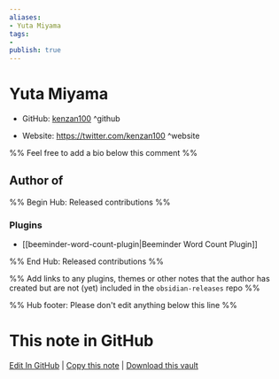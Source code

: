 ```yaml
---
aliases:
- Yuta Miyama
tags:
- 
publish: true
---
```


# Yuta Miyama

- GitHub: [kenzan100](https://github.com/kenzan100/) ^github
<!-- - Discord: `@` ^discord-->
- Website: <https://twitter.com/kenzan100> ^website
<!-- - [[Publish sites|Publish site]]: ^publish-->

%% Feel free to add a bio below this comment %%


## Author of

%% Begin Hub: Released contributions %%
### Plugins
- [[beeminder-word-count-plugin|Beeminder Word Count Plugin]]

%% End Hub: Released contributions %%

%% Add links to any plugins, themes or other notes that the author has created but are not (yet) included in the `obsidian-releases` repo %%

<!--
### Unlisted plugins
-->

<!--
### Others
-->

<!--
## Sponsor this author
-->

<!-- - [[GitHub sponsors]]: [Sponsor @kenzan100 on GitHub Sponsors](https://github.com/sponsors/kenzan100) ^github-sponsor-->
<!-- - [[Buy me a coffee]]: <https://> ^buy-me-a-coffee-->
<!-- - [[PayPal]]: <https://> ^paypal-->
<!-- - [[Patreon]]: <https://> ^patreon-->

<!--
## Follow this author
-->

<!-- - [[YouTube Channels|On YouTube]]: <https://> ^youtube-->
<!-- - Twitter: <https://> ^twitter-->
<!-- - ... -->

%% Hub footer: Please don't edit anything below this line %%

# This note in GitHub

<span class="git-footer">[Edit In GitHub](https://github.dev/obsidian-community/obsidian-hub/blob/main/01%20-%20Community/People/kenzan100.md "git-hub-edit-note") | [Copy this note](https://raw.githubusercontent.com/obsidian-community/obsidian-hub/main/01%20-%20Community/People/kenzan100.md "git-hub-copy-note") | [Download this vault](https://github.com/obsidian-community/obsidian-hub/archive/refs/heads/main.zip "git-hub-download-vault") </span>
